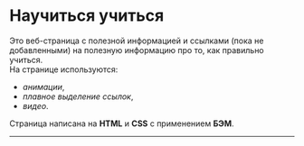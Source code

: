 # Научиться учиться
Это веб-страница с полезной информацией и ссылками (пока не добавленными) на полезную информацию про то, как правильно учиться.  
На странице используются:
* _анимации_, 
* _плавное выделение ссылок_, 
* _видео_.  
  
Страница написана на __HTML__ и __CSS__ с применением __БЭМ__.  
  
-----  

